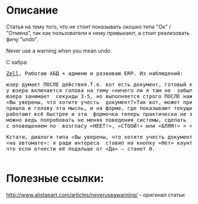 <h1>Описание</h1>
<p>Статья на тему того, что не стоит показывать окошко типа "Ок" / "Отмена", так как пользователи к нему привыкают, а стоит реализовать фичу "undo".</p>
<p>Never use a warning when you mean undo.</p>
<p>С хабра:<a class="url" href="http://zell.habrahabr.ru/"></a></p>
<pre><a class="url" href="http://zell.habrahabr.ru/">Zell</a>, Работаю АБД + админю и развиваю ERP. Из наблюдений: </pre>
<pre>юзер думает ПОСЛЕ действия.Т.е. вот есть документ, готовый к учёту, юзер нажимает учёт, а пока док  учитывается, <br />у юзера включается голова на тему «ничего ли я там не  забыл?» Причём этот мыслительный процесс у опытного <br />юзера занимает  секунды 3-5, но выполняется строго ПОСЛЕ нажатия учёта И после  утвердительного ответа на вопрос <br />«Вы уверены, что хотите учесть  документ?»Так вот, может принять это как входные условия? Наверное, не мне одному<br />пришла в голову эта мысль, и на форме, где показывают текущий прогресс  учёта есть кнопка «Отмена». Но системы<br />работают всё быстрее и эта  формочка теперь практически не задерживается на экране более 2-3 секунд.Дык вот, <br />можно ведь попробовать не меняя поведения системы, сделать  отложенный коммит. Секунд 10, например. И роллбекать <br />с оповещением по  возгласу «НЕЕТ!», «СТООЙ!» или «БЛЯЯ!» &gt;_&lt; Юзер-френдли же.</pre>
<pre>Кстати, диалоги типа «Вы уверены, что хотите учесть документ?» вообще  можно убирать нафиг — их подтверждают <br />«на автомате»: я ради интереса  ставил на кнопку «Нет» каунтер — 11 нажатий за месяц против over 1000, уверен, <br />что если отнести её подальше от «Да» — станет 0.
					</pre>
<h1>Полезные ссылки:</h1>
<p><a href="http://www.alistapart.com/articles/neveruseawarning/">http://www.alistapart.com/articles/neveruseawarning/</a> - оригинал статьи</p>
